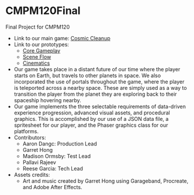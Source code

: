 # CMPM120Final
Final Project for CMPM120

- Link to our main game: [Cosmic Cleanup](https://remogarc.github.io/CMPM120Final/CosmicCleanup/index.html)
- Link to our prototypes: 
    - [Core Gameplay](https://remogarc.github.io/CMPM120Final/CoreGamplay/index.html)
    - [Scene Flow](https://remogarc.github.io/CMPM120Final/SceneFlow/index.html)
    - [Cinematics](https://remogarc.github.io/CMPM120Final/Cinematics/index.html)
- Our game takes place in a distant future of our time where the player starts on Earth, but travels to other planets in space. We also incorporated the use of portals throughout the game, where the player is teleported across a nearby space. These are simply used as a way to transition the player from the planet they are exploring back to their spaceship hovering nearby.
- Our game implements the three selectable requirements of ​data-driven experience progression, advanced visual assets, and procedural graphics. This is accomplished by our use of a JSON data file, a spritesheet for our player, and the Phaser graphics class for our platforms. 
- Contributors: 
    - Aaron Dangc: Production Lead
    - Garret Hong
    - Madison Ormsby: Test Lead
    - Pallavi Rajeev
    - Reese Garcia: Tech Lead 
- Assets credits:
    - Art and music created by Garret Hong using Garageband, Procreate, and Adobe After Effects.
